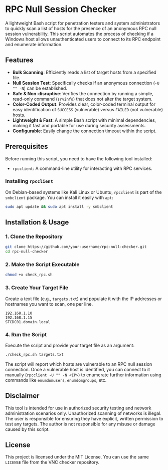 # RPC Null Session Checker

A lightweight Bash script for penetration testers and system administrators to quickly scan a list of hosts for the presence of an anonymous RPC null session vulnerability. This script automates the process of checking if a Windows host allows unauthenticated users to connect to its RPC endpoint and enumerate information.

## Features

- **Bulk Scanning**: Efficiently reads a list of target hosts from a specified file.
- **Null Session Test**: Specifically checks if an anonymous connection (`-U "" -N`) can be established.
- **Safe & Non-disruptive**: Verifies the connection by running a simple, read-only command (`srvinfo`) that does not alter the target system.
- **Color-Coded Output**: Provides clear, color-coded terminal output for easy identification of `SUCCESS` (vulnerable) versus `FAILED` (not vulnerable) hosts.
- **Lightweight & Fast**: A simple Bash script with minimal dependencies, making it fast and portable for use during security assessments.
- **Configurable**: Easily change the connection timeout within the script.

## Prerequisites

Before running this script, you need to have the following tool installed:

- `rpcclient`: A command-line utility for interacting with RPC services.

### Installing `rpcclient`

On Debian-based systems like Kali Linux or Ubuntu, `rpcclient` is part of the `smbclient` package. You can install it easily with `apt`:

```bash
sudo apt update && sudo apt install -y smbclient
```

## Installation & Usage

### 1. Clone the Repository

```bash
git clone https://github.com/your-username/rpc-null-checker.git
cd rpc-null-checker
```

### 2. Make the Script Executable

```bash
chmod +x check_rpc.sh
```

### 3. Create Your Target File

Create a text file (e.g., `targets.txt`) and populate it with the IP addresses or hostnames you want to scan, one per line.

```
192.168.1.10
192.168.1.15
STCDC01.domain.local
```

### 4. Run the Script

Execute the script and provide your target file as an argument:

```bash
./check_rpc.sh targets.txt
```

The script will report which hosts are vulnerable to an RPC null session connection. Once a vulnerable host is identified, you can connect to it manually (`rpcclient -U "" -N <IP>`) to enumerate further information using commands like `enumdomusers`, `enumdomgroups`, etc.

## Disclaimer

This tool is intended for use in authorized security testing and network administration scenarios only. Unauthorized scanning of networks is illegal. The user is responsible for ensuring they have explicit, written permission to test any targets. The author is not responsible for any misuse or damage caused by this script.

## License

This project is licensed under the MIT License. You can use the same `LICENSE` file from the VNC checker repository.
